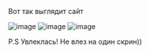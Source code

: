 Вот так выглядит сайт

![image](https://github.com/Lookingworld2014/HTMLandCSS/assets/124498579/29207dc7-84a7-4918-8959-7805fcf4361d)
![image](https://github.com/Lookingworld2014/HTMLandCSS/assets/124498579/b57161de-a952-4fa6-886e-7ba1e3ac695f)
![image](https://github.com/Lookingworld2014/HTMLandCSS/assets/124498579/4a610728-72b0-4e2c-9ae4-89cdedabaf6e)

P.S Увлеклась! Не влез на один скрин))
